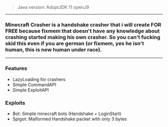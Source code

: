 > Java version: AdoptJDK 11 openJ9
---

### Minecraft Crasher is a handshake crasher that i will create FOR FREE because fixmem that doesn't have any knowledge about crashing started making his own crasher. So you can't fucking skid this even if you are german (or fixmem, yes he isn't human, this is new human under race).

---

### Features
- LazyLoading for crashers
- Simple CommandAPI
- Simple ExploitAPI

### Exploits
- Bot: Simple minecraft bots (Handshake + LoginStart)
- Spigot: Malformed Handshake packet with only 3 bytes 